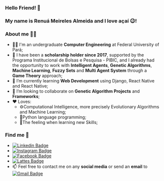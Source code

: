 ### Hello Friend! 👋
### My name is **Renuá Meireles Almeida** and I love açaí 😉!


### About me 🙎‍♂️
- 👨‍🎓  I'm an undergraduate **Computer Engineering** at Federal University of Pará;
- 📝 I have been a **scholarship holder since 2017**, supported by the Programa Institucional de Bolsas e Pesquisa - PIBIC, and I already had the opportunity to work with **Intelligent Agents**, **Genetic Algorithms**, **Machine Learning**, **Fuzzy Sets** and **Multi Agent System** through a **Game Theory** approach;
- 🦾 I’m currently learning **Web Development** using Django, React Native and React Native;
- 🤝 I’m looking to collaborate on **Genetic Algorithm Projects** and **Frameworks**;
- ❤️ Loves: 
  - ⚙️Computational Intelligence, more precisely Evolutionary Algorithms and Machine Learning;
  - 🐍Python language programming;
  - 🧐The feeling when learning new Skills;


### Find me 🔎
- [![Linkedin Badge](https://img.shields.io/badge/-Linkedin-blue?style=flat-square&logo=Linkedin&logoColor=white&link=https://www.linkedin.com/in/renua-meireles/)](https://www.linkedin.com/in/renua-meireles/) 
- [![Instagram Badge](https://img.shields.io/badge/-Instagram-C74075?style=flat-square&logo=Instagram&logoColor=white&link=https://www.instagram.com/renuameirls/)](https://www.instagram.com/renuameirls/) 
- [![Facebook Badge](https://img.shields.io/badge/-Facebook-blue?style=flat-square&logo=Facebook&logoColor=white&link=https://www.facebook.com/renua.meireles/)](https://www.facebook.com/renua.meireles) 
- [![Lattes Badge](https://img.shields.io/badge/-Lattes-blue?style=flat-square&logo=Discourse&logoColor=white&link=http://lattes.cnpq.br/9270684027010329/)](http://lattes.cnpq.br/9270684027010329) 
- 📫 Feel free to contact me on any **social media** or send an **email** to [![Gmail Badge](https://img.shields.io/badge/-renua.meireles@gmail.com-c14438?style=flat-square&logo=Gmail&logoColor=white&link=mailto:renua.meireles@gmail.com)](mailto:renua.meireles@gmail.com)
